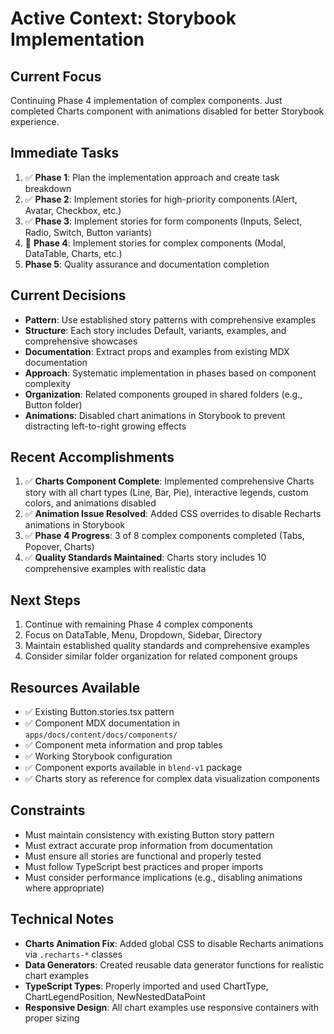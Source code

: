 # Active Context: Storybook Implementation

## Current Focus
Continuing Phase 4 implementation of complex components. Just completed Charts component with animations disabled for better Storybook experience.

## Immediate Tasks
1. ✅ **Phase 1**: Plan the implementation approach and create task breakdown
2. ✅ **Phase 2**: Implement stories for high-priority components (Alert, Avatar, Checkbox, etc.)
3. ✅ **Phase 3**: Implement stories for form components (Inputs, Select, Radio, Switch, Button variants)
4. 🚧 **Phase 4**: Implement stories for complex components (Modal, DataTable, Charts, etc.)
5. **Phase 5**: Quality assurance and documentation completion

## Current Decisions
- **Pattern**: Use established story patterns with comprehensive examples
- **Structure**: Each story includes Default, variants, examples, and comprehensive showcases
- **Documentation**: Extract props and examples from existing MDX documentation
- **Approach**: Systematic implementation in phases based on component complexity
- **Organization**: Related components grouped in shared folders (e.g., Button folder)
- **Animations**: Disabled chart animations in Storybook to prevent distracting left-to-right growing effects

## Recent Accomplishments
1. ✅ **Charts Component Complete**: Implemented comprehensive Charts story with all chart types (Line, Bar, Pie), interactive legends, custom colors, and animations disabled
2. ✅ **Animation Issue Resolved**: Added CSS overrides to disable Recharts animations in Storybook
3. ✅ **Phase 4 Progress**: 3 of 8 complex components completed (Tabs, Popover, Charts)
4. ✅ **Quality Standards Maintained**: Charts story includes 10 comprehensive examples with realistic data

## Next Steps
1. Continue with remaining Phase 4 complex components
2. Focus on DataTable, Menu, Dropdown, Sidebar, Directory
3. Maintain established quality standards and comprehensive examples
4. Consider similar folder organization for related component groups

## Resources Available
- ✅ Existing Button.stories.tsx pattern
- ✅ Component MDX documentation in `apps/docs/content/docs/components/`
- ✅ Component meta information and prop tables
- ✅ Working Storybook configuration
- ✅ Component exports available in `blend-v1` package
- ✅ Charts story as reference for complex data visualization components

## Constraints
- Must maintain consistency with existing Button story pattern
- Must extract accurate prop information from documentation
- Must ensure all stories are functional and properly tested
- Must follow TypeScript best practices and proper imports
- Must consider performance implications (e.g., disabling animations where appropriate)

## Technical Notes
- **Charts Animation Fix**: Added global CSS to disable Recharts animations via `.recharts-*` classes
- **Data Generators**: Created reusable data generator functions for realistic chart examples
- **TypeScript Types**: Properly imported and used ChartType, ChartLegendPosition, NewNestedDataPoint
- **Responsive Design**: All chart examples use responsive containers with proper sizing
